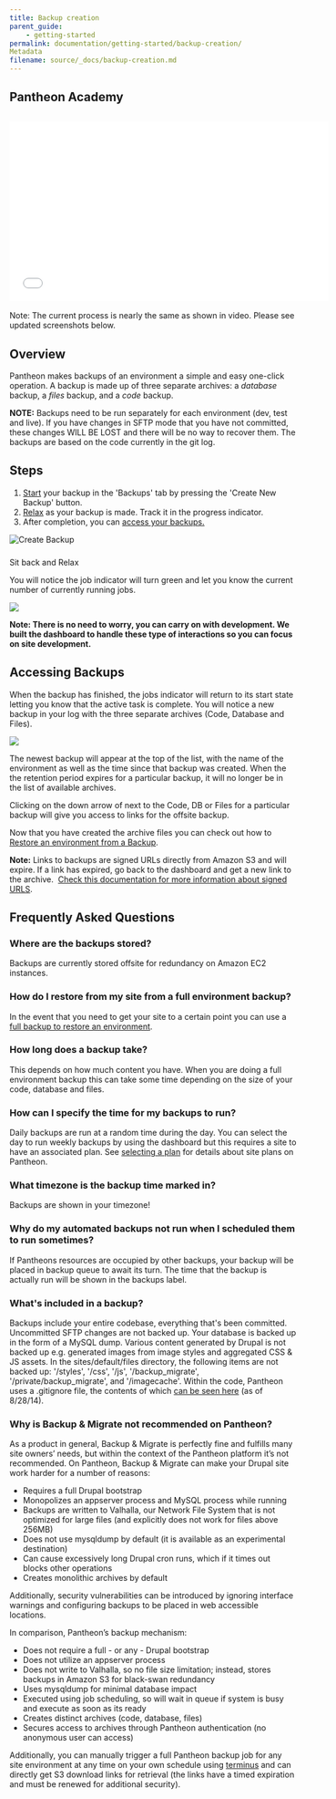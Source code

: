 ```yaml
---
title: Backup creation
parent_guide:
    - getting-started
permalink: documentation/getting-started/backup-creation/
Metadata
filename: source/_docs/backup-creation.md
---
```


## Pantheon Academy

## <iframe allowfullscreen="" frameborder="0" height="315" src="//www.youtube.com/embed/M9QSLVTt-GI" width="560"></iframe>

Note: The current process is nearly the same as shown in video. Please see updated screenshots below.

## Overview
Pantheon makes backups of an environment a simple and easy one-click operation. A backup is made up of three separate archives: a _database_ backup, a _files_ backup, and a _code_ backup.

**NOTE:** Backups need to be run separately for each environment (dev, test and live). If you have changes in SFTP mode that you have not committed, these changes WILL BE LOST and there will be no way to recover them. The backups are based on the code currently in the git log.

## Steps

1. [Start](/documentation/getting-started/backup-creation/-creating-a-backup#start-backup) your backup in the 'Backups' tab by pressing the 'Create New Backup' button.
2. [Relax](/documentation/getting-started/backup-creation/-creating-a-backup#relax) as your backup is made. Track it in the progress indicator.
3. After completion, you can [access your backups.](/documentation/getting-started/backup-creation/-creating-a-backup#access)

![Create Backup](https://pantheon-systems.desk.com/customer/portal/attachments/305275)

###   
Sit back and Relax

You will notice the job indicator will turn green and let you know the current number of currently running jobs.

![](https://pantheon-systems.desk.com/customer/portal/attachments/305276)

**Note: There is no need to worry, you can carry on with development. We built the dashboard to handle these type of interactions so you can focus on site development.**

## Accessing Backups  
When the backup has finished, the jobs indicator will return to its start state letting you know that the active task is complete. You will notice a new backup in your log with the three separate archives (Code, Database and Files). 

![](https://pantheon-systems.desk.com/customer/portal/attachments/305286)

The newest backup will appear at the top of the list, with the name of the environment as well as the time since that backup was created. When the the retention period expires for a particular backup, it will no longer be in the list of available archives.  
  
  
Clicking on the down arrow of next to the Code, DB or Files for a particular backup will give you access to links for the offsite backup.

Now that you have created the archive files you can check out how to [Restore an environment from a Backup](/documentation/howto/restoring-an-environment-from-a-backup/-restoring-an-environment-from-a-backup).

**Note:** Links to backups are signed URLs directly from Amazon S3 and will expire. If a link has expired, go back to the dashboard and get a new link to the archive.  [Check this documentation for more information about signed URLS](http://stackoverflow.com/a/4649553).

## Frequently Asked Questions

### Where are the backups stored? 

Backups are currently stored offsite for redundancy on Amazon EC2 instances.

### How do I restore from my site from a full environment backup? 

In the event that you need to get your site to a certain point you can use a [full backup to restore an environment](/documentation/howto/restoring-an-environment-from-a-backup/-restoring-an-environment-from-a-backup).

### How long does a backup take? 

This depends on how much content you have. When you are doing a full environment backup this can take some time depending on the size of your code, database and files.

### How can I specify the time for my backups to run?

Daily backups are run at a random time during the day. You can select the day to run weekly backups by using the dashboard but this requires a site to have an associated plan. See [selecting a plan](/documentation/howto/selecting-a-plan/) for details about site plans on Pantheon.

### What timezone is the backup time marked in?

Backups are shown in your timezone!

### Why do my automated backups not run when I scheduled them to run sometimes?

If Pantheons resources are occupied by other backups, your backup will be placed in backup queue to await its turn. The time that the backup is actually run will be shown in the backups label.

### What's included in a backup?

Backups include your entire codebase, everything that's been committed. Uncommitted SFTP changes are not backed up. Your database is backed up in the form of a MySQL dump. Various content generated by Drupal is not backed up e.g. generated images from image styles and aggregated CSS & JS assets. In the sites/default/files directory, the following items are not backed up: '/styles', '/css', '/js', '/backup\_migrate', '/private/backup\_migrate', and '/imagecache'. Within the code, Pantheon uses a .gitignore file, the contents of which [can be seen here](https://www.evernote.com/shard/s404/sh/69b56b77-34b2-4f77-aea2-bb05d6d99614/2f07255a0da933f59b6480d16d807290) (as of 8/28/14). 

### Why is Backup & Migrate not recommended on Pantheon?

As a product in general, Backup & Migrate is perfectly fine and fulfills many site owners’ needs, but within the context of the Pantheon platform it’s not recommended. On Pantheon, ​​Backup & Migrate can make your Drupal site work harder for a number of reasons:

- Requires a full Drupal bootstrap
- Monopolizes an appserver process and MySQL process while running
- Backups are written to Valhalla, our Network File System that is not optimized for large files (and explicitly does not work for files above 256MB)
- Does not use mysqldump by default (it is available as an experimental destination)
- Can cause excessively long Drupal cron runs, which if it times out blocks other operations
- Creates monolithic archives by default

Additionally, security vulnerabilities can be introduced by ignoring interface warnings and configuring backups to be placed in web accessible locations.

In comparison, Pantheon’s backup mechanism:

- Does not require a full - or any - Drupal bootstrap
- Does not utilize an appserver process
- Does not write to Valhalla, so no file size limitation; instead, stores backups in Amazon S3 for black-swan redundancy
- Uses mysqldump for minimal database impact
- Executed using job scheduling, so will wait in queue if system is busy and execute as soon as its ready
- Creates distinct archives (code, database, files)
- Secures access to archives through Pantheon authentication (no anonymous user can access)

Additionally, you can manually trigger a full Pantheon backup job for any site environment at any time on your own schedule using [terminus](https://github.com/pantheon-systems/terminus) and can directly get S3 download links for retrieval (the links have a timed expiration and must be renewed for additional security).


